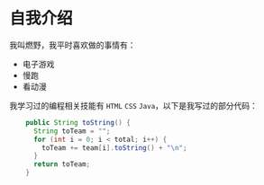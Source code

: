 # 自我介绍

  我叫燃野，我平时喜欢做的事情有：
* 电子游戏
* 慢跑
* 看动漫

我学习过的编程相关技能有 `HTML` `CSS` `Java`，以下是我写过的部分代码：
```java
    public String toString() {
      String toTeam = "";
      for (int i = 0; i < total; i++) {
        toTeam += team[i].toString() + "\n";
      }
      return toTeam;
    }
```
